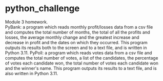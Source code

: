 # python_challenge
Module 3 homework.  
PyBank: a program which reads monthly profit/losses data from a csv file and computes the total number of months, the total of all the profits and losses, the average monthly change and the greatest increase and decrease in profit and the dates on which they occurred.  This program outputs its results both to the screen and to a text file, and is written in Python 3.11.
PyPoll: a program which reads votes data from a csv file and computes the total number of votes, a list of the candidates, the percentage of votes each candidate won, the total number of votes each candidate won and the winner's name.  This program outputs its results to a text file, and is also written in Python 3.11.
